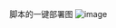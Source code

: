 脚本的一键部署图
![image](https://github.com/user-attachments/assets/c910958c-3382-469c-acaf-399263fefabf)

